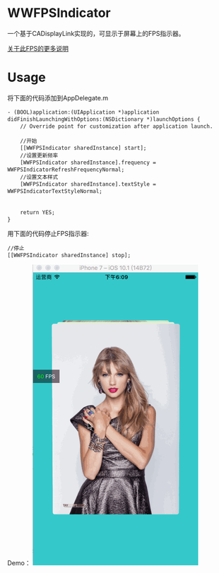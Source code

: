 # WWFPSIndicator #
一个基于CADisplayLink实现的，可显示于屏幕上的FPS指示器。

[关于此FPS的更多说明](http://www.jianshu.com/p/86705c95c224)


# Usage #
将下面的代码添加到AppDelegate.m
```
- (BOOL)application:(UIApplication *)application didFinishLaunchingWithOptions:(NSDictionary *)launchOptions {
    // Override point for customization after application launch.

    //开始
    [[WWFPSIndicator sharedInstance] start];
    //设置更新频率
    [WWFPSIndicator sharedInstance].frequency = WWFPSIndicatorRefreshFrequencyNormal;
    //设置文本样式
    [WWFPSIndicator sharedInstance].textStyle = WWFPSIndicatorTextStyleNormal;


    return YES;
}
```

用下面的代码停止FPS指示器:
```
//停止
[[WWFPSIndicator sharedInstance] stop];
```

Demo：
![Demo](https://raw.githubusercontent.com/Tidusww/WWFPSIndicator/master/fps.gif)
